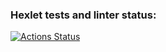 ### Hexlet tests and linter status:
[![Actions Status](https://github.com/GrigoriyKruchinin/python-project-83/actions/workflows/hexlet-check.yml/badge.svg)](https://github.com/GrigoriyKruchinin/python-project-83/actions)